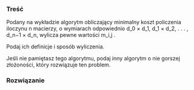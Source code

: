 ### Treść
Podany na wykładzie algorytm obliczający minimalny koszt policzenia iloczynu n macierzy, o
wymiarach odpowiednio d_0 × d_1, d_1 × d_2, . . . , d_n−1 × d_n, wylicza pewne wartości m_i,j . 

Podaj ich definicje i sposób wyliczenia. 

Jeśli nie pamiętasz tego algorytmu, podaj inny algorytm o nie gorszej złożoności, który
rozwiązuje ten problem.

### Rozwiązanie
